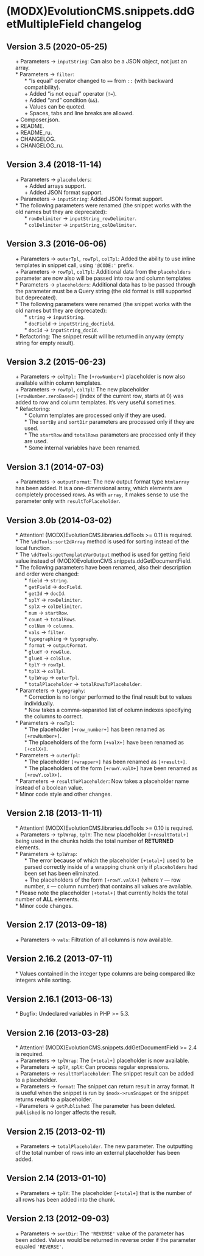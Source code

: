 # (MODX)EvolutionCMS.snippets.ddGetMultipleField changelog


## Version 3.5 (2020-05-25)
* \+ Parameters → `inputString`: Can also be a JSON object, not just an array.
* \* Parameters → `filter`:
	* \* “Is equal” operator changed to `==` from `::` (with backward compatibility).
	* \+ Added “is not equal” operator (`!=`).
	* \+ Added “and” condition (`&&`).
	* \+ Values can be quoted.
	* \+ Spaces, tabs and line breaks are allowed.
* \+ Composer.json.
* \+ README.
* \+ README_ru.
* \+ CHANGELOG.
* \+ CHANGELOG_ru.


## Version 3.4 (2018-11-14)
* \+ Parameters → `placeholders`:
	* \+ Added arrays support.
	* \+ Added JSON format support.
* \+ Parameters → `inputString`: Added JSON format support.
* \* The following parameters were renamed (the snippet works with the old names but they are deprecated):
	* \* `rowDelimiter` → `inputString_rowDelimiter`.
	* \* `colDelimiter` → `inputString_colDelimiter`.


## Version 3.3 (2016-06-06)
* \+ Parameters → `outerTpl`, `rowTpl`, `colTpl`: Added the ability to use inline templates in snippet call, using `'@CODE:'` prefix.
* \+ Parameters → `rowTpl`, `colTpl`: Additional data from the `placeholders` parameter are now also will be passed into row and column templates
* \* Parameters → `placeholders`: Additional data has to be passed through the parameter must be a Query string (the old format is still supported but deprecated).
* \* The following parameters were renamed (the snippet works with the old names but they are deprecated):
	* \* `string` → `inputString`.
	* \* `docField` → `inputString_docField`.
	* \* `docId` → `inputString_docId`.
* \* Refactoring: The snippet result will be returned in anyway (empty string for empty result).


## Version 3.2 (2015-06-23)
* \+ Parameters → `colTpl:` The `[+rowNumber+]` placeholder is now also available within column templates.
* \+ Parameters → `rowTpl`, `colTpl`: The new placeholder `[+rowNumber.zeroBased+]` (index of the current row, starts at 0) was added to row and column templates. It’s very useful sometimes.
* \* Refactoring:
	* \* Column templates are processed only if they are used.
	* \* The `sortBy` and `sortDir` parameters are processed only if they are used.
	* \* The `startRow` and `totalRows` parameters are processed only if they are used.
	* \* Some internal variables have been renamed.


## Version 3.1 (2014-07-03)
* \+ Parameters → `outputFormat`: The new output format type `htmlarray` has been added. It is a one-dimensional array, which elements are completely processed rows. As with `array`, it makes sense to use the parameter only with `resultToPlaceholder`.


## Version 3.0b (2014-03-02)
* \* Attention! (MODX)EvolutionCMS.libraries.ddTools >= 0.11 is required.
* \* The `\ddTools:sort2dArray` method is used for sorting instead of the local function.
* \* The `\ddTools:getTemplateVarOutput` method is used for getting field value instead of (MODX)EvolutionCMS.snippets.ddGetDocumentField.
* \* The following parameters have been renamed, also their description and order were changed:
	* \* `field` → `string`.
	* \* `getField` → `docField`.
	* \* `getId` → `docId`.
	* \* `splY` → `rowDelimiter`.
	* \* `splX` → `colDelimiter`.
	* \* `num` → `startRow`.
	* \* `count` → `totalRows`.
	* \* `colNum` → `columns`.
	* \* `vals` → `filter`.
	* \* `typographing` → `typography`.
	* \* `format` → `outputFormat`.
	* \* `glueY` → `rowGlue`.
	* \* `glueX` → `colGlue`.
	* \* `tplY` → `rowTpl`.
	* \* `tplX` → `colTpl`.
	* \* `tplWrap` → `outerTpl`.
	* \* `totalPlaceholder` → `totalRowsToPlaceholder`.
* \* Parameters → `typography`:
	* \* Correction is no longer performed to the final result but to values individually.
	* \* Now takes a comma-separated list of column indexes specifying the columns to correct.
* \* Parameters → `rowTpl`:
	* \* The placeholder `[+row_number+]` has been renamed as `[+rowNumber+]`.
	* \* The placeholders of the form `[+valX+]` have been renamed as `[+colX+]`.
* \* Parameters → `outerTpl`:
	* \* The placeholder `[+wrapper+]` has been renamed as `[+result+]`.
	* \* The placeholders of the form `[+rowY.valX+]` have been renamed as `[+rowY.colX+]`.
* \* Parameters → `resultToPlaceholder`: Now takes a placeholder name instead of a boolean value.
* \* Minor code style and other changes.


## Version 2.18 (2013-11-11)
* \* Attention! (MODX)EvolutionCMS.libraries.ddTools >= 0.10 is required.
* \+ Parameters → `tplWrap`, `tplY`: The new placeholder `[+resultTotal+]` being used in the chunks holds the total number of **RETURNED** elements.
* \* Parameters → `tplWrap`: 
	* \* The error because of which the placeholder `[+total+]` used to be parsed correctly inside of a wrapping chunk only if `placeholders` had been set has been eliminated.
	* \+ The placeholders of the form `[+rowY.valX+]` (where `Y` — row number, `X` — column number) that contains all values are available.
* \* Please note the placeholder `[+total+]` that currently holds the total number of **ALL** elements.
* \* Minor code changes.


## Version 2.17 (2013-09-18)
* \+ Parameters → `vals`: Filtration of all columns is now available.


## Version 2.16.2 (2013-07-11)
* \* Values contained in the integer type columns are being compared like integers while sorting.


## Version 2.16.1 (2013-06-13)
* \* Bugfix: Undeclared variables in PHP >= 5.3.


## Version 2.16 (2013-03-28)
* \* Attention! (MODX)EvolutionCMS.snippets.ddGetDocumentField >= 2.4 is required.
* \+ Parameters → `tplWrap`: The `[+total+]` placeholder is now available.
* \+ Parameters → `splY`, `splX`: Can process regular expressions.
* \+ Parameters → `resultToPlaceholder`: The snippet result can be added to a placeholder.
* \+ Parameters → `format`: The snippet can return result in array format. It is useful when the snippet is run by `$modx->runSnippet` or the snippet returns result to a placeholder.
* \- Parameters → `getPublished`: The parameter has been deleted. `published` is no longer affects the result.


## Version 2.15 (2013-02-11)
* \+ Parameters → `totalPlaceholder`. The new parameter. The outputting of the total number of rows into an external placeholder has been added.


## Version 2.14 (2013-01-10)
* \+ Parameters → `tplY`: The placeholder `[+total+]` that is the number of all rows has been added into the chunk.


## Version 2.13 (2012-09-03)
* \+ Parameters → `sortDir`: The `'REVERSE'` value of the parameter has been added. Values would be returned in reverse order if the parameter equaled `'REVERSE'`.


<link rel="stylesheet" type="text/css" href="https://DivanDesign.ru/assets/files/ddMarkdown.css" />
<style>ul{list-style:none;}</style>